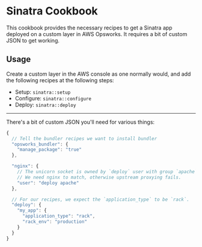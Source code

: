 # Sinatra Cookbook

This cookbook provides the necessary recipes to get a Sinatra app deployed on a
custom layer in AWS Opsworks. It requires a bit of custom JSON to get working.

## Usage

Create a custom layer in the AWS console as one normally would, and add the
following recipes at the following steps:

  - Setup: `sinatra::setup`
  - Configure: `sinatra::configure`
  - Deploy: `sinatra::deploy`

---

There's a bit of custom JSON you'll need for various things:

```javascript
{
  // Tell the bundler recipes we want to install bundler
  "opsworks_bundler": {
    "manage_package": "true"
  },

  "nginx": {
    // The unicorn socket is owned by `deploy` user with group `apache`.
    // We need nginx to match, otherwise upstream proxying fails.
    "user": "deploy apache"
  },

  // For our recipes, we expect the `application_type` to be `rack`.
  "deploy": {
    "my_app": {
      "application_type": "rack",
      "rack_env": "production"
    }
  }
}
```
